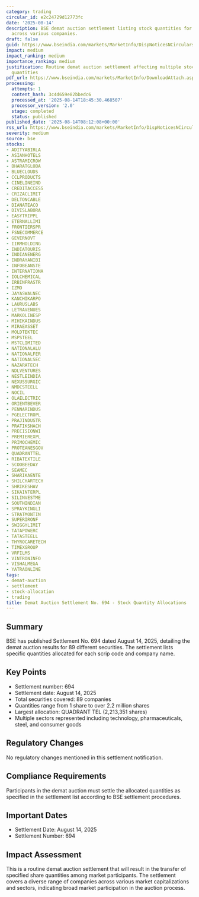 ```yaml
---
category: trading
circular_id: e2c24729d12773fc
date: '2025-08-14'
description: BSE demat auction settlement listing stock quantities for 89 securities
  across various companies.
draft: false
guid: https://www.bseindia.com/markets/MarketInfo/DispNoticesNCirculars.aspx?Noticeid={85DACDE8-851E-467D-AB49-0F9217781242}&noticeno=20250814-7&dt=08/14/2025&icount=7&totcount=67&flag=0
impact: medium
impact_ranking: medium
importance_ranking: medium
justification: Routine demat auction settlement affecting multiple stocks with varying
  quantities
pdf_url: https://www.bseindia.com/markets/MarketInfo/DownloadAttach.aspx?id=20250814-7&attachedId=55da400a-fda0-45b8-bdc3-43cc72f4d818
processing:
  attempts: 1
  content_hash: 3c4d659e82bbedc6
  processed_at: '2025-08-14T18:45:30.468507'
  processor_version: '2.0'
  stage: completed
  status: published
published_date: '2025-08-14T08:12:08+00:00'
rss_url: https://www.bseindia.com/markets/MarketInfo/DispNoticesNCirculars.aspx?Noticeid={85DACDE8-851E-467D-AB49-0F9217781242}&noticeno=20250814-7&dt=08/14/2025&icount=7&totcount=67&flag=0
severity: medium
source: bse
stocks:
- ADITYABIRLA
- ASIANHOTELS
- ASTRAMICROW
- BHARATGLOBA
- BLUECLOUDS
- CCLPRODUCTS
- CINELINEIND
- CREDITACCESS
- CRIZACLIMIT
- DELTONCABLE
- DIANATEACO
- DIVISLABORA
- EASYTRIPPL
- ETERNALLIMI
- FRONTIERSPR
- FSNECOMMERCE
- GEVERNOVT
- IIRMHOLDING
- INDIATOURIS
- INDIANENERG
- INDRAYANIBI
- INFOBEANSTE
- INTERNATIONA
- IOLCHEMICAL
- IRBINFRASTR
- IZMO
- JAYASWALNEC
- KANCHIKARPO
- LAURUSLABS
- LETRAVENUES
- MARKOLINESP
- MIHIKAINDUS
- MIRAEASSET
- MOLDTEKTEC
- MSPSTEEL
- MSTCLIMITED
- NATIONALALU
- NATIONALFER
- NATIONALSEC
- NAZARATECH
- NDLVENTURES
- NESTLEINDIA
- NEXUSSURGIC
- NMDCSTEELL
- NOCIL
- OLAELECTRIC
- ORIENTBEVER
- PENNARINDUS
- PGELECTROPL
- PRAJINDUSTR
- PRATIKSHACH
- PRECISIONWI
- PREMIEREXPL
- PRIMOCHEMIC
- PROTEANESGOV
- QUADRANTTEL
- RIBATEXTILE
- SCOOBEEDAY
- SEAMEC
- SHARIKAENTE
- SHILCHARTECH
- SHRIKESHAV
- SIKAINTERPL
- SILINVESTME
- SOUTHINDIAN
- SPRAYKINGLI
- STRATMONTIN
- SUPERIRONF
- SWIGGYLIMIT
- TATAPOWERC
- TATASTEELL
- THYROCARETECH
- TIMEXGROUP
- VRFILMS
- VINTRONINFO
- VISHALMEGA
- YATRAONLINE
tags:
- demat-auction
- settlement
- stock-allocation
- trading
title: Demat Auction Settlement No. 694 - Stock Quantity Allocations
---
```


## Summary

BSE has published Settlement No. 694 dated August 14, 2025, detailing the demat auction results for 89 different securities. The settlement lists specific quantities allocated for each scrip code and company name.

## Key Points

- Settlement number: 694
- Settlement date: August 14, 2025
- Total securities covered: 89 companies
- Quantities range from 1 share to over 2.2 million shares
- Largest allocation: QUADRANT TEL (2,213,351 shares)
- Multiple sectors represented including technology, pharmaceuticals, steel, and consumer goods

## Regulatory Changes

No regulatory changes mentioned in this settlement notification.

## Compliance Requirements

Participants in the demat auction must settle the allocated quantities as specified in the settlement list according to BSE settlement procedures.

## Important Dates

- Settlement Date: August 14, 2025
- Settlement Number: 694

## Impact Assessment

This is a routine demat auction settlement that will result in the transfer of specified share quantities among market participants. The settlement covers a diverse range of companies across various market capitalizations and sectors, indicating broad market participation in the auction process.